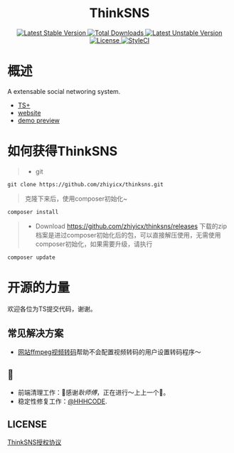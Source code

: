 <h1 align="center">ThinkSNS</h1>
<p align="center">
  <a href="https://packagist.org/packages/medz/thinksns">
    <img src="https://poser.pugx.org/medz/thinksns/v/stable" alt="Latest Stable Version" />
  </a>
  <a href="https://packagist.org/packages/medz/thinksns">
    <img src="https://poser.pugx.org/medz/thinksns/downloads" alt="Total Downloads" />
  </a>
  <a href="https://packagist.org/packages/medz/thinksns">
    <img src="https://poser.pugx.org/medz/thinksns/v/unstable" alt="Latest Unstable Version" />
  </a>
  <a href="https://github.com/medz/thinksns/blob/master/LICENSE">
    <img src="https://poser.pugx.org/medz/thinksns/license" alt="License" />
  </a>
  <a href="https://styleci.io/repos/42001557">
    <img src="https://styleci.io/repos/42001557/shield?branch=master" alt="StyleCI" />
  </a>
</p>

# 概述
A extensable social networing system.

- [TS+](https://github.com/zhiyicx/thinksns-plus)
- [website](http://www.thinksns.com)
- [demo preview](http://demo.thinksns.com/ts4)

# 如何获得ThinkSNS
>* git
```shell
git clone https://github.com/zhiyicx/thinksns.git
```
> 克隆下来后，使用composer初始化~
```shell
composer install
```
>* Download
https://github.com/zhiyicx/thinksns/releases
下载的zip档案是进过composer初始化后的包，可以直接解压使用，无需使用composer初始化，如果需要升级，请执行
```shell
composer update
```

# 开源的力量
欢迎各位为TS提交代码，谢谢。


## 常见解决方案
- [网站ffmpeg视频转码](https://github.com/medz/thinksns-ffmpeg-bin)帮助不会配置视频转码的用户设置转码程序～


## 🙏

- 前端清理工作：🙏感谢*耿师傅*，正在进行～上上一个💋。
- 稳定性修复工作：[@HHHCODE](https://github.com/HHHCODE).


## LICENSE
[ThinkSNS授权协议](http://www.thinksns.com/commercialAuthorizationa.htm)

